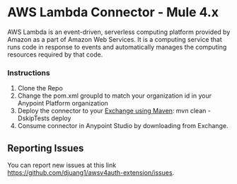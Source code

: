 # AWS Lambda Connector - Mule 4.x

AWS Lambda is an event-driven, serverless computing platform provided by Amazon as a part of Amazon Web Services. It is a computing service that runs code in response to events and automatically manages the computing resources required by that code.

### Instructions

1.  Clone the Repo
2.  Change the pom.xml groupId to match your organization id in your Anypoint Platform organization
3.  Deploy the connector to your [Exchange using Maven](https://docs.mulesoft.com/exchange/to-publish-assets-maven):  mvn clean -DskipTests deploy
4.  Consume connector in Anypoint Studio by downloading from Exchange.

## Reporting Issues

You can report new issues at this link https://github.com/djuang1/awsv4auth-extension/issues.